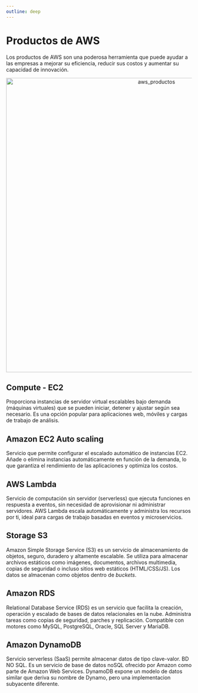 ```yaml
---
outline: deep
---
```


# Productos de AWS

Los productos de AWS son una poderosa herramienta que puede ayudar a las empresas a mejorar su eficiencia, reducir sus costos y aumentar su capacidad de innovación.


<p align="center">
  <img src="/cloud_productos.png" width="800" alt="aws_productos"/>
</p>


## Compute - EC2

Proporciona instancias de servidor virtual escalables bajo demanda (máquinas virtuales) que se pueden iniciar, detener y ajustar según sea necesario. Es una opción popular para aplicaciones web, móviles y cargas de trabajo de análisis.


## Amazon EC2 Auto scaling

Servicio que permite configurar el escalado automático de instancias EC2. Añade o elimina instancias automáticamente en función de la demanda, lo que garantiza el rendimiento de las aplicaciones y optimiza los costos.


## AWS Lambda

Servicio de computación sin servidor (serverless) que ejecuta funciones en respuesta a eventos, sin necesidad de aprovisionar ni administrar servidores. AWS Lambda escala automáticamente y administra los recursos por ti, ideal para cargas de trabajo basadas en eventos y microservicios.


## Storage S3

Amazon Simple Storage Service (S3) es un servicio de almacenamiento de objetos, seguro, duradero y altamente escalable. Se utiliza para almacenar archivos estáticos como imágenes, documentos, archivos multimedia, copias de seguridad o incluso sitios web estáticos (HTML/CSS/JS). Los datos se almacenan como objetos dentro de *buckets*.


## Amazon RDS

Relational Database Service (RDS) es un servicio que facilita la creación, operación y escalado de bases de datos relacionales en la nube. Administra tareas como copias de seguridad, parches y replicación. Compatible con motores como MySQL, PostgreSQL, Oracle, SQL Server y MariaDB.


## Amazon DynamoDB

Servicio serverless (SaaS) permite almacenar datos de tipo clave-valor. BD NO SQL.
Es un servicio de base de datos noSQL ofrecido por Amazon como parte de Amazon Web Services. DynamoDB expone un modelo de datos similar que deriva su nombre de Dynamo, pero una implementacion subyacente diferente.
